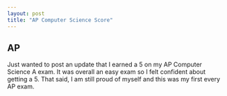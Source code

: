 ```yaml
---
layout: post
title: "AP Computer Science Score"
---
```


## AP

Just wanted to post an update that I earned a 5 on my AP Computer Science A exam. It was overall an easy exam so I felt confident about getting a 5. That said, I am still proud of myself and this was my first every AP exam.
